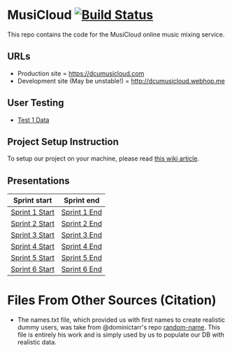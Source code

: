 # MusiCloud [![Build Status](https://travis-ci.com/CPSSD/MusiCloud.svg?token=VTsNQCkWWmZRNF9jfpa7&branch=master)](https://travis-ci.com/CPSSD/MusiCloud)
This repo contains the code for the MusiCloud online music mixing service.

## URLs
- Production site = https://dcumusicloud.com
- Development site (May be unstable!) = http://dcumusicloud.webhop.me

## User Testing
- [Test 1 Data](https://docs.google.com/forms/d/1RVOgGbjrSNXyXYp-0kWROwGRfuesMbvf5RwTRuh2sbk/edit?usp=sharing)

## Project Setup Instruction
To setup our project on your machine, please read [this wiki article](https://github.com/CPSSD/MusiCloud/wiki/MusiCloud-Project-Setup).

## Presentations

Sprint start | Sprint end
---|---
[Sprint 1 Start](https://docs.google.com/presentation/d/1nHhMDjFC2nuO9RaTrjN3yLTlmu7kZL6ef_p-Xfh5ETs/edit?usp=sharing)|[Sprint 1 End](https://docs.google.com/presentation/d/1-S9CH44S0XYHTo-oLQlmGt99yo7yInbsjSCJSH5wbcs/edit?usp=sharing)|
[Sprint 2 Start](https://docs.google.com/presentation/d/1BjvWF_6WQabbuikUCCV2Urdyj9taUJPS3SOp89YqEZ4/edit?usp=sharing)|[Sprint 2 End](https://docs.google.com/presentation/d/1CpGCclZtmFaxMC6vDA0nHrIWmSOsZlfENur1_Eu1cDw/edit?usp=sharing)|
[Sprint 3 Start](https://docs.google.com/presentation/d/1H7DcZ2nPfzFtq4VcEbZqAKYOJLm4VQXr0tSrvKBI9Uw/edit?usp=sharing)|[Sprint 3 End](https://docs.google.com/presentation/d/1XLizrVPG9mZKRQ06YrzZmSaPWodltdRUmtoSdBT-Dbk/edit?usp=sharing)|
[Sprint 4 Start](https://docs.google.com/presentation/d/1Ey2A0vwjZ4y__ndMxSlbtSyS5Bvw4bjw4et05lhpO74/edit?usp=sharing)|[Sprint 4 End](https://docs.google.com/presentation/d/150bf4mRZkwCwqiaA_t0gxffY28ynyKCD7V_LrEkMeJ8/edit?usp=sharing)|
[Sprint 5 Start](https://docs.google.com/presentation/d/1CDNPdosdG4rw-X35kNEerMV3a5d9QueTB3bD4XViX6A/edit?usp=sharing)|[Sprint 5 End](https://docs.google.com/presentation/d/1lqPhsfH4lraZA_w8pvxY2wnZBUDmGk2y3Hg7vhv8iFM/edit?usp=sharing)|
[Sprint 6 Start](https://docs.google.com/presentation/d/1ejgMnNZ0Uoy2zR0vXam3Qe_SERzydIJVUqcOXSTaoxM/edit?usp=sharing)|[Sprint 6 End](https://docs.google.com/presentation/d/1BUuAxFbUnChEDlKn9bK7iwumr3kzq9ioc4rII5JWQjQ/edit?usp=sharing)


# Files From Other Sources (Citation)
- The names.txt file, which provided us with first names to create realistic dummy users,
was take from @dominictarr's repo [random-name](https://github.com/dominictarr/random-name).
This file is entirely his work and is simply used by us to populate our DB with realistic data.
